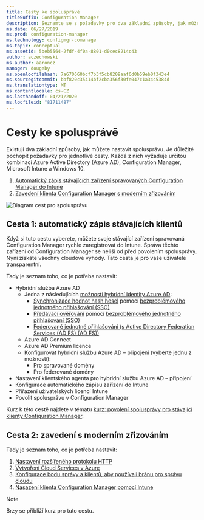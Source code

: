 ```yaml
---
title: Cesty ke spolusprávě
titleSuffix: Configuration Manager
description: Seznamte se s požadavky pro dva základní způsoby, jak můžete nastavit spolusprávu.
ms.date: 06/27/2019
ms.prod: configuration-manager
ms.technology: configmgr-comanage
ms.topic: conceptual
ms.assetid: 5beb5564-2fdf-4f0a-8801-d0cec8214c43
author: aczechowski
ms.author: aaroncz
manager: dougeby
ms.openlocfilehash: 7a670660bcf7b3f5cb8209aaf6d0b59eb0f343e4
ms.sourcegitcommit: bbf820c35414bf2cba356f30fe047c1a34c5384d
ms.translationtype: MT
ms.contentlocale: cs-CZ
ms.lasthandoff: 04/21/2020
ms.locfileid: "81711487"
---
```

# <a name="paths-to-co-management"></a>Cesty ke spolusprávě

Existují dva základní způsoby, jak můžete nastavit spolusprávu. Je důležité pochopit požadavky pro jednotlivé cesty. Každá z nich vyžaduje určitou kombinaci Azure Active Directory (Azure AD), Configuration Manager, Microsoft Intune a Windows 10. 

1. [Automatický zápis stávajících zařízení spravovaných Configuration Manager do Intune](#bkmk_path1)  
2. [Zavedení klienta Configuration Manager s moderním zřizováním](#bkmk_path2)  

![Diagram cest pro spolusprávu](media/co-management-paths.png)



## <a name="path-1-auto-enroll-existing-clients"></a><a name="bkmk_path1"></a>Cesta 1: automatický zápis stávajících klientů

Když si tuto cestu vyberete, můžete svoje stávající zařízení spravovaná Configuration Manager rychle zaregistrovat do Intune. Správa těchto zařízení od Configuration Manager se neliší od před povolením spolusprávy. Nyní získáte všechny cloudové výhody. Tato cesta je pro vaše uživatele transparentní.

Tady je seznam toho, co je potřeba nastavit:
- Hybridní služba Azure AD
    - Jedna z následujících [možností hybridní identity Azure AD](https://docs.microsoft.com/azure/active-directory/hybrid/plan-connect-user-signin):  
       - [Synchronizace hodnot hash hesel](https://docs.microsoft.com/azure/active-directory/hybrid/plan-connect-user-signin#password-hash-synchronization) pomocí [bezproblémového jednotného přihlašování (SSO)](https://docs.microsoft.com/azure/active-directory/hybrid/how-to-connect-sso)
       - [Předávací ověřování](https://docs.microsoft.com/azure/active-directory/hybrid/how-to-connect-pta) pomocí [bezproblémového jednotného přihlašování (SSO)](https://docs.microsoft.com/azure/active-directory/hybrid/how-to-connect-sso)
       - [Federované jednotné přihlašování (s Active Directory Federation Services (AD FS) (AD FS))](https://docs.microsoft.com/azure/active-directory/hybrid/plan-connect-user-signin#federation-that-uses-a-new-or-existing-farm-with-ad-fs-in-windows-server-2012-r2)
    - Azure AD Connect
    - Azure AD Premium licence
    - Konfigurovat hybridní službu Azure AD – připojení (vyberte jednu z možností):
        - Pro spravované domény
        - Pro federované domény
- Nastavení klientského agenta pro hybridní službu Azure AD – připojení
- Konfigurace automatického zápisu zařízení do Intune
- Přiřazení uživatelských licencí Intune
- Povolit spolusprávu v Configuration Manager

Kurz k této cestě najdete v tématu [kurz: povolení spolusprávy pro stávající klienty Configuration Manager](tutorial-co-manage-clients.md).



## <a name="path-2-bootstrap-with-modern-provisioning"></a><a name="bkmk_path2"></a>Cesta 2: zavedení s moderním zřizováním

Tady je seznam toho, co je potřeba nastavit:

1. [Nastavení rozšířeného protokolu HTTP](../core/plan-design/hierarchy/enhanced-http.md)  
2. [Vytvoření Cloud Services v Azure](../core/servers/deploy/configure/azure-services-wizard.md)  
3. [Konfigurace bodu správy a klientů, aby používali bránu pro správu cloudu](../core/clients/manage/cmg/setup-cloud-management-gateway.md)  
4. [Nasazení klienta Configuration Manager pomocí Intune](how-to-prepare-Win10.md)  

> [!Note]  
> Brzy se přiblíží kurz pro tuto cestu.

